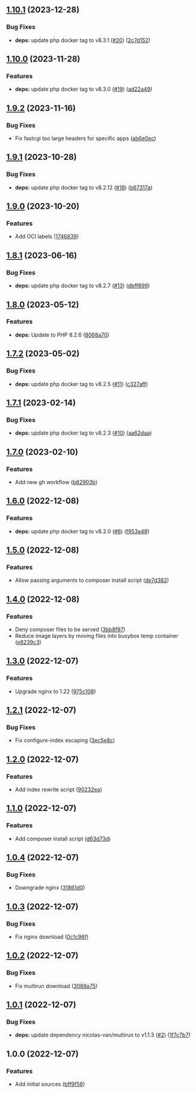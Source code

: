## [1.10.1](https://github.com/timo-reymann/php-app/compare/1.10.0...1.10.1) (2023-12-28)


### Bug Fixes

* **deps:** update php docker tag to v8.3.1 ([#20](https://github.com/timo-reymann/php-app/issues/20)) ([2c7d152](https://github.com/timo-reymann/php-app/commit/2c7d15258af79d3cdd3ad2f0464d7815c0efa2a4))

## [1.10.0](https://github.com/timo-reymann/php-app/compare/1.9.2...1.10.0) (2023-11-28)


### Features

* **deps:** update php docker tag to v8.3.0 ([#19](https://github.com/timo-reymann/php-app/issues/19)) ([ad22a49](https://github.com/timo-reymann/php-app/commit/ad22a49017c46c595e5a422a9c1930084f7f5141))

## [1.9.2](https://github.com/timo-reymann/php-app/compare/1.9.1...1.9.2) (2023-11-16)


### Bug Fixes

* Fix fastcgi too large headers for specific apps ([ab6e0ec](https://github.com/timo-reymann/php-app/commit/ab6e0ec52201d6941738c7cf65206d9f2d0d1405))

## [1.9.1](https://github.com/timo-reymann/php-app/compare/1.9.0...1.9.1) (2023-10-28)


### Bug Fixes

* **deps:** update php docker tag to v8.2.12 ([#18](https://github.com/timo-reymann/php-app/issues/18)) ([b67317a](https://github.com/timo-reymann/php-app/commit/b67317ae1a9814c17fd9640266eb0e3c9465af06))

## [1.9.0](https://github.com/timo-reymann/php-app/compare/1.8.1...1.9.0) (2023-10-20)


### Features

* Add OCI labels ([1746839](https://github.com/timo-reymann/php-app/commit/17468391085b617435d8ce26636da2705f495823))

## [1.8.1](https://github.com/timo-reymann/php-app/compare/1.8.0...1.8.1) (2023-06-16)


### Bug Fixes

* **deps:** update php docker tag to v8.2.7 ([#13](https://github.com/timo-reymann/php-app/issues/13)) ([dbff899](https://github.com/timo-reymann/php-app/commit/dbff8994753a3317f544a130d0c5fb3f9acd5e3e))

## [1.8.0](https://github.com/timo-reymann/php-app/compare/1.7.2...1.8.0) (2023-05-12)


### Features

* **deps:** Update to PHP 8.2.6 ([8068a70](https://github.com/timo-reymann/php-app/commit/8068a70561e0fb5575c06696abf34dad4205a049))

## [1.7.2](https://github.com/timo-reymann/php-app/compare/1.7.1...1.7.2) (2023-05-02)


### Bug Fixes

* **deps:** update php docker tag to v8.2.5 ([#11](https://github.com/timo-reymann/php-app/issues/11)) ([c327aff](https://github.com/timo-reymann/php-app/commit/c327affc330ad32fa871edd795801ee1711e832a))

## [1.7.1](https://github.com/timo-reymann/php-app/compare/1.7.0...1.7.1) (2023-02-14)


### Bug Fixes

* **deps:** update php docker tag to v8.2.3 ([#10](https://github.com/timo-reymann/php-app/issues/10)) ([aa62daa](https://github.com/timo-reymann/php-app/commit/aa62daa80a48e5b091f587396a9793f5a7aca973))

## [1.7.0](https://github.com/timo-reymann/php-app/compare/1.6.0...1.7.0) (2023-02-10)


### Features

* Add new gh workflow ([b82903b](https://github.com/timo-reymann/php-app/commit/b82903b24f8e4cbc5107203234a3b1fc2c0de817))

## [1.6.0](https://github.com/timo-reymann/php-app/compare/1.5.0...1.6.0) (2022-12-08)


### Features

* **deps:** update php docker tag to v8.2.0 ([#6](https://github.com/timo-reymann/php-app/issues/6)) ([f953a48](https://github.com/timo-reymann/php-app/commit/f953a48c357e713b5bc748fc754c07ec5e346787))

## [1.5.0](https://github.com/timo-reymann/php-app/compare/1.4.0...1.5.0) (2022-12-08)


### Features

* Allow passing arguments to composer install script ([de7d382](https://github.com/timo-reymann/php-app/commit/de7d38250bce4bf22362835e9425208e44c5f14e))

## [1.4.0](https://github.com/timo-reymann/php-app/compare/1.3.0...1.4.0) (2022-12-08)


### Features

* Deny composer files to be served ([3bb8f97](https://github.com/timo-reymann/php-app/commit/3bb8f970b1d964a220f3a307dbc6b180d03aceec))
* Reduce image layers by moving files into busybox temp container ([e8239c3](https://github.com/timo-reymann/php-app/commit/e8239c3f4acdbb2ac5dc5b7234bab16316130a29))

## [1.3.0](https://github.com/timo-reymann/php-app/compare/1.2.1...1.3.0) (2022-12-07)


### Features

* Upgrade nginx to 1.22 ([975c108](https://github.com/timo-reymann/php-app/commit/975c10818cdb6ccfb21cbb7cd8c0c247beb99dd5))

## [1.2.1](https://github.com/timo-reymann/php-app/compare/1.2.0...1.2.1) (2022-12-07)


### Bug Fixes

* Fix configure-index escaping ([3ec5e8c](https://github.com/timo-reymann/php-app/commit/3ec5e8cb0ebb5c3ec8bca7d7f46f0efe4fad1e52))

## [1.2.0](https://github.com/timo-reymann/php-app/compare/1.1.0...1.2.0) (2022-12-07)


### Features

* Add index rewrite script ([90232ea](https://github.com/timo-reymann/php-app/commit/90232ea313e857be3c9968e19ecbf304b0cf362f))

## [1.1.0](https://github.com/timo-reymann/php-app/compare/1.0.4...1.1.0) (2022-12-07)


### Features

* Add composer install script ([d63d73d](https://github.com/timo-reymann/php-app/commit/d63d73df6dc29ce00b2f88382c2bd96a0131152f))

## [1.0.4](https://github.com/timo-reymann/php-app/compare/1.0.3...1.0.4) (2022-12-07)


### Bug Fixes

* Downgrade nginx ([31861d0](https://github.com/timo-reymann/php-app/commit/31861d05654abe09b5b3c631cffb85db1bdb47f6))

## [1.0.3](https://github.com/timo-reymann/php-app/compare/1.0.2...1.0.3) (2022-12-07)


### Bug Fixes

* Fix nginx download ([0c1c96f](https://github.com/timo-reymann/php-app/commit/0c1c96f88862cd7e941f2985f2123fa3a79bbdb7))

## [1.0.2](https://github.com/timo-reymann/php-app/compare/1.0.1...1.0.2) (2022-12-07)


### Bug Fixes

* Fix multirun download ([3089a75](https://github.com/timo-reymann/php-app/commit/3089a75d0d65ade3eeb000f717f8660e3f9843e8))

## [1.0.1](https://github.com/timo-reymann/php-app/compare/1.0.0...1.0.1) (2022-12-07)


### Bug Fixes

* **deps:** update dependency nicolas-van/multirun to v1.1.3 ([#2](https://github.com/timo-reymann/php-app/issues/2)) ([1f7c7b7](https://github.com/timo-reymann/php-app/commit/1f7c7b7eaa671aa27f9c9967b955de523295fbde))

## 1.0.0 (2022-12-07)


### Features

* Add initial sources ([bff9f56](https://github.com/timo-reymann/php-app/commit/bff9f564d3ce586dcb8512456a25ffbb6d098fff))
